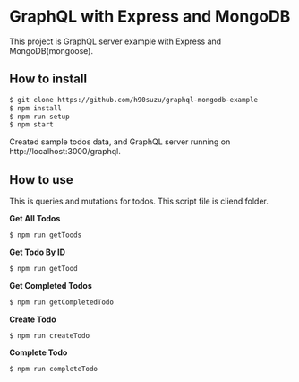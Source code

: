 # GraphQL with Express and MongoDB

This project is GraphQL server example with Express and MongoDB(mongoose).

## How to install

```sh
$ git clone https://github.com/h90suzu/graphql-mongodb-example
$ npm install
$ npm run setup
$ npm start
```

Created sample todos data, and GraphQL server running on http://localhost:3000/graphql.

## How to use

This is queries and mutations for todos. This script file is cliend folder.

**Get All Todos**

```sh
$ npm run getToods
```

**Get Todo By ID**

```sh
$ npm run getTood
```

**Get Completed Todos**

```sh
$ npm run getCompletedTodo
```

**Create Todo**

```
$ npm run createTodo
```

**Complete Todo**

```
$ npm run completeTodo
```